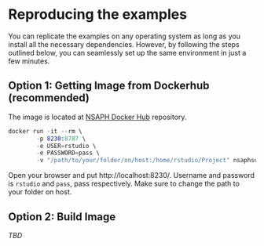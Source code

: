 # Reproducing the examples

You can replicate the examples on any operating system as long as you install all the necessary dependencies. However, by following the steps outlined below, you can seamlessly set up the same environment in just a few minutes.

## Option 1: Getting Image from Dockerhub (recommended)

The image is located at [NSAPH Docker Hub](https://hub.docker.com/u/nsaphsoftware) repository. 

```s
docker run -it --rm \
        -p 8230:8787 \
        -e USER=rstudio \
        -e PASSWORD=pass \
        -v "/path/to/your/folder/on/host:/home/rstudio/Project" nsaphsoftware/causalgps_dev

```

Open your browser and put http://localhost:8230/. Username and password is `rstudio` and `pass`, pass respectively. Make sure to change the path to your folder on host. 

## Option 2: Build Image 

_TBD_
